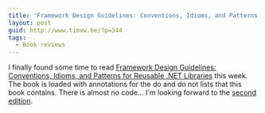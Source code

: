 ```yaml
---
title: 'Framework Design Guidelines: Conventions, Idioms, and Patterns for Reusable .NET Libraries'
layout: post
guid: http://www.timvw.be/?p=344
tags:
  - Book reviews
---
```

I finally found some time to read [Framework Design Guidelines: Conventions, Idioms, and Patterns for Reusable .NET Libraries](http://www.amazon.com/Framework-Design-Guidelines-Conventions-Development/dp/0321246756) this week. The book is loaded with annotations for the do and do not lists that this book contains. There is almost no code... I'm looking forward to the [second edition](http://www.amazon.com/Framework-Design-Guidelines-Conventions-Development/dp/0321545613/ref=sr_1_2?ie=UTF8&s=books&qid=1217864039&sr=1-2).